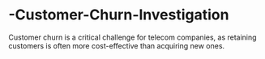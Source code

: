 # -Customer-Churn-Investigation
Customer churn is a critical challenge for telecom companies, as retaining customers is often more cost-effective than acquiring new ones.
